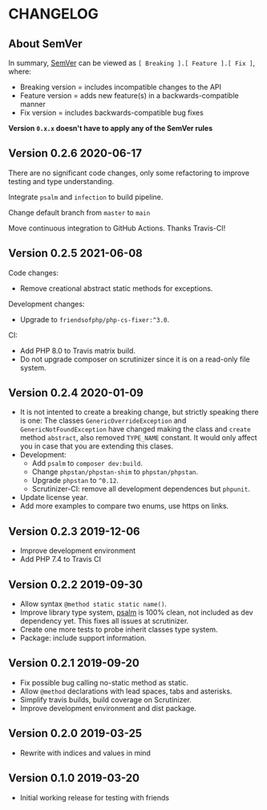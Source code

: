 # CHANGELOG

## About SemVer

In summary, [SemVer](https://semver.org/) can be viewed as `[ Breaking ].[ Feature ].[ Fix ]`, where:

- Breaking version = includes incompatible changes to the API
- Feature version = adds new feature(s) in a backwards-compatible manner
- Fix version = includes backwards-compatible bug fixes

**Version `0.x.x` doesn't have to apply any of the SemVer rules**

## Version 0.2.6 2020-06-17

There are no significant code changes, only some refactoring to improve testing and type understanding.

Integrate `psalm` and `infection` to build pipeline.

Change default branch from `master` to `main`

Move continuous integration to GitHub Actions. Thanks Travis-CI!

## Version 0.2.5 2021-06-08

Code changes:

- Remove creational abstract static methods for exceptions.

Development changes:

- Upgrade to `friendsofphp/php-cs-fixer:^3.0`.

CI:

- Add PHP 8.0 to Travis matrix build.
- Do not upgrade composer on scrutinizer since it is on a read-only file system.

## Version 0.2.4 2020-01-09

- It is not intented to create a breaking change, but strictly speaking there is one:
  The classes `GenericOverrideException` and `GenericNotFoundException` have changed making the class and `create` method
  `abstract`, also removed `TYPE_NAME` constant. It would only affect you in case that you are extending this clases.  
- Development:
    - Add `psalm` to `composer dev:build`.
    - Change `phpstan/phpstan-shim` to `phpstan/phpstan`.
    - Upgrade `phpstan` to `^0.12`.
    - Scrutinizer-CI: remove all development dependences but `phpunit`. 
- Update license year.
- Add more examples to compare two enums, use https on links.

## Version 0.2.3 2019-12-06

- Improve development environment
- Add PHP 7.4 to Travis CI

## Version 0.2.2 2019-09-30

- Allow syntax `@method static static name()`.
- Improve library type system, [psalm](https://github.com/vimeo/psalm) is 100% clean,
  not included as dev dependency yet. This fixes all issues at scrutinizer.
- Create one more tests to probe inherit classes type system.
- Package: include support information.

## Version 0.2.1 2019-09-20

- Fix possible bug calling no-static method as static.
- Allow `@method` declarations with lead spaces, tabs and asterisks.
- Simplify travis builds, build coverage on Scrutinizer.
- Improve development environment and dist package.

## Version 0.2.0 2019-03-25

- Rewrite with indices and values in mind

## Version 0.1.0 2019-03-20

- Initial working release for testing with friends
